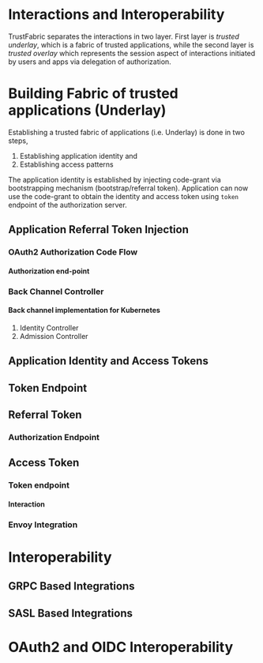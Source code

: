 # Interactions and Interoperability
TrustFabric separates the interactions in two layer. First layer is *trusted underlay*, which is a fabric of trusted applications, while the second layer is *trusted overlay* which represents the session aspect of interactions initiated by users and apps via delegation of authorization.

Building Fabric of trusted applications (Underlay)
==================================================
Establishing a trusted fabric of applications (i.e. Underlay) is done in two steps, 
1. Establishing application identity and 
2. Establishing access patterns

The application identity is established by injecting code-grant via bootstrapping mechanism (bootstrap/referral token). Application can now use the code-grant to obtain the identity and access token using `token` endpoint of the authorization server.

Application Referral Token Injection
------------------------------------

### OAuth2 Authorization Code Flow
#### Authorization end-point

### Back Channel Controller

#### Back channel implementation for Kubernetes

1. Identity Controller
1. Admission Controller

Application Identity and Access Tokens
--------------------------------------
## Token Endpoint





Referral Token
--------------


### Authorization Endpoint


Access Token
------------
### Token endpoint
#### Interaction

### Envoy Integration

Interoperability
=================

GRPC Based Integrations
-----------------------

SASL Based Integrations
-----------------------

OAuth2 and OIDC Interoperability
================================

